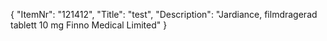{
  "ItemNr": "121412",
  "Title": "test",
  "Description": "Jardiance, filmdragerad tablett 10 mg Finno Medical Limited"
}